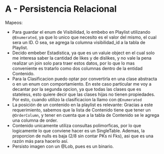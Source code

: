 ﻿# A - Persistencia Relacional

Mapeos:
- Para guardar el enum de Visibilidad, lo embebo en Playlist utilizando `@Enumerated`, ya que lo unico que necesito es el valor del mismo, el cual sera un ID. O sea, se agrega la columna visibilidad_id a la tabla de Playlist.
- Decido embeber Estadistica, ya que es un valuie object en el cual solo me interesa saber la cantidad de likes y de dislikes, y no vale la pena realizar un join solo para traer estos datos, por lo que lo mas conveniente es tratarlo como dos columnas dentro de la entidad Contenido.
- Para la Clasificacion puedo optar por convertirla en una clase abstracta o en un enum con comportamiento. En este caso particular me voy a decantar por la segunda opcion, ya que todas las clases que es stateless, esto quiere decir que las clases hijas no tienen propiedades. Por esto, cuando utilizo la clasificacion la llamo con `@Enumerated`
- La posición de un contenido en la playlist es relevante: Gracias a este requerimiento, sabemos que la lista de Contenido tiene que tener un `@OrderColumn`, y tener en cuenta que a la tabla de Contenido se le agrega una columna de order.
- Contenido unicamente utiliza consultas polimorficas, por lo que logicamente lo que conviene hacer es un SingleTable. Ademas, la proporcion de nulls es baja (2/8 sin contar PKs ni Fks), asi que es una razón más para hacerlo así.
- Persisto imagen con un @Lob, pues es un binario.